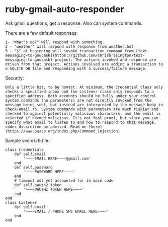# ruby-gmail-auto-responder
Ask gmail questions, get a response. Also can system commands.

There are a few default responses:

    1- "What's up?" will respond with something.
    2 - "weather" will respond with response from weather.bat
    3 - "$" at beginning will invoke transaction command from [text-messaging-to-gnucash](https://github.com/chrisbrasington/text-messaging-to-gnucash) project. The actions invoked and response are driven from that project. Actions involved are adding a transaction to a SQLITE DB file and responding with a success/failure message.

Security:

    Only a little bit, to be honest. At minimum, the Credential class only checks a specified inbox and the Listener class only responds to a specified address. Both accounts should be fully under your control. System commands (no parameters) are not directly invoked from the message being sent, but instead are interpreted by the message body in check-email.rb. System commands with parameters are much riskier and checked to against potentially malicious characters, and the email is rejected if deemed malicious. It's not fool proof, but since you can specify what email to listen to and how to respond to that message, coder discretion be advised. Read me [here](https://www.owasp.org/index.php/Command_Injection)

Sample secret.rb file:
```
class Credentials
    def self.email
        '~~~~EMAIL HERE~~~~@gmail.com'
    end 
    def self.password
        '~~~~PASSWORD HERE~~~~'
    end
    # timeout not yet accounted for in main code
    def self.oauth2_token
        '~~~~OAUTH2 TOKEN HERE~~~~'
    end
end
class Listener
    def self.email
        '~~~~EMAIL / PHONE SMS EMAIL HERE~~~~'
    end
end
```